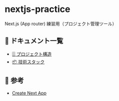 # nextjs-practice

Next.js (App router) 練習用（プロジェクト管理ツール）

## :notebook: ドキュメント一覧

- [:file_cabinet: プロジェクト構造](/docs/project-structure.md)
- [:package: 技術スタック](/docs/technology-stacks.md)

## :link: 参考

- [Create Next App](/docs/create-next-app.md)
